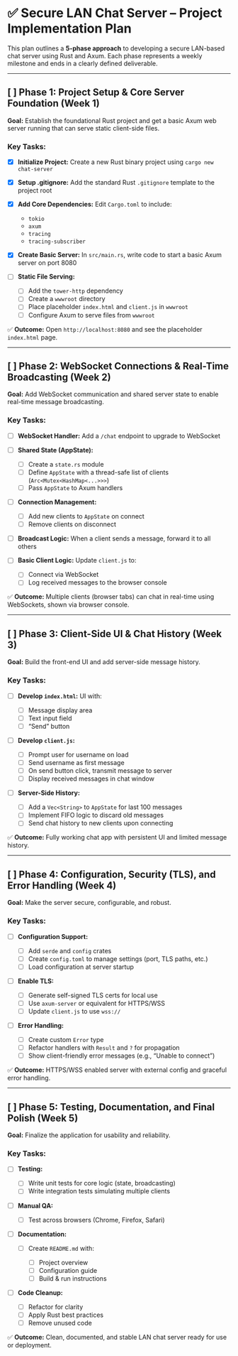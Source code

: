 # ✅ Secure LAN Chat Server – Project Implementation Plan

This plan outlines a **5-phase approach** to developing a secure LAN-based chat server using Rust and Axum. Each phase represents a weekly milestone and ends in a clearly defined deliverable.

---

## [ ] Phase 1: Project Setup & Core Server Foundation (Week 1)

**Goal:** Establish the foundational Rust project and get a basic Axum web server running that can serve static client-side files.

### Key Tasks:

* [x] **Initialize Project:** Create a new Rust binary project using `cargo new chat-server`
* [x] **Setup .gitignore:** Add the standard Rust `.gitignore` template to the project root
* [x] **Add Core Dependencies:** Edit `Cargo.toml` to include:

  * `tokio`
  * `axum`
  * `tracing`
  * `tracing-subscriber`
* [x] **Create Basic Server:** In `src/main.rs`, write code to start a basic Axum server on port 8080
* [ ] **Static File Serving:**

  * [ ] Add the `tower-http` dependency
  * [ ] Create a `wwwroot` directory
  * [ ] Place placeholder `index.html` and `client.js` in `wwwroot`
  * [ ] Configure Axum to serve files from `wwwroot`

✅ **Outcome:** Open `http://localhost:8080` and see the placeholder `index.html` page.

---

## [ ] Phase 2: WebSocket Connections & Real-Time Broadcasting (Week 2)

**Goal:** Add WebSocket communication and shared server state to enable real-time message broadcasting.

### Key Tasks:

* [ ] **WebSocket Handler:** Add a `/chat` endpoint to upgrade to WebSocket
* [ ] **Shared State (AppState):**

  * [ ] Create a `state.rs` module
  * [ ] Define `AppState` with a thread-safe list of clients (`Arc<Mutex<HashMap<...>>>`)
  * [ ] Pass `AppState` to Axum handlers
* [ ] **Connection Management:**

  * [ ] Add new clients to `AppState` on connect
  * [ ] Remove clients on disconnect
* [ ] **Broadcast Logic:** When a client sends a message, forward it to all others
* [ ] **Basic Client Logic:** Update `client.js` to:

  * [ ] Connect via WebSocket
  * [ ] Log received messages to the browser console

✅ **Outcome:** Multiple clients (browser tabs) can chat in real-time using WebSockets, shown via browser console.

---

## [ ] Phase 3: Client-Side UI & Chat History (Week 3)

**Goal:** Build the front-end UI and add server-side message history.

### Key Tasks:

* [ ] **Develop `index.html`:** UI with:

  * [ ] Message display area
  * [ ] Text input field
  * [ ] “Send” button
* [ ] **Develop `client.js`:**

  * [ ] Prompt user for username on load
  * [ ] Send username as first message
  * [ ] On send button click, transmit message to server
  * [ ] Display received messages in chat window
* [ ] **Server-Side History:**

  * [ ] Add a `Vec<String>` to `AppState` for last 100 messages
  * [ ] Implement FIFO logic to discard old messages
  * [ ] Send chat history to new clients upon connecting

✅ **Outcome:** Fully working chat app with persistent UI and limited message history.

---

## [ ] Phase 4: Configuration, Security (TLS), and Error Handling (Week 4)

**Goal:** Make the server secure, configurable, and robust.

### Key Tasks:

* [ ] **Configuration Support:**

  * [ ] Add `serde` and `config` crates
  * [ ] Create `config.toml` to manage settings (port, TLS paths, etc.)
  * [ ] Load configuration at server startup
* [ ] **Enable TLS:**

  * [ ] Generate self-signed TLS certs for local use
  * [ ] Use `axum-server` or equivalent for HTTPS/WSS
  * [ ] Update `client.js` to use `wss://`
* [ ] **Error Handling:**

  * [ ] Create custom `Error` type
  * [ ] Refactor handlers with `Result` and `?` for propagation
  * [ ] Show client-friendly error messages (e.g., “Unable to connect”)

✅ **Outcome:** HTTPS/WSS enabled server with external config and graceful error handling.

---

## [ ] Phase 5: Testing, Documentation, and Final Polish (Week 5)

**Goal:** Finalize the application for usability and reliability.

### Key Tasks:

* [ ] **Testing:**

  * [ ] Write unit tests for core logic (state, broadcasting)
  * [ ] Write integration tests simulating multiple clients
* [ ] **Manual QA:**

  * [ ] Test across browsers (Chrome, Firefox, Safari)
* [ ] **Documentation:**

  * [ ] Create `README.md` with:

    * [ ] Project overview
    * [ ] Configuration guide
    * [ ] Build & run instructions
* [ ] **Code Cleanup:**

  * [ ] Refactor for clarity
  * [ ] Apply Rust best practices
  * [ ] Remove unused code

✅ **Outcome:** Clean, documented, and stable LAN chat server ready for use or deployment.

